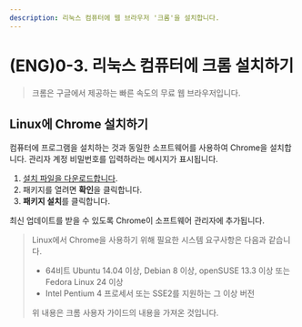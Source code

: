 ```yaml
---
description: 리눅스 컴퓨터에 웹 브라우저 '크롬'을 설치합니다.
---
```


# \(ENG\)0-3. 리눅스 컴퓨터에 크롬 설치하기

> 크롬은 구글에서 제공하는 빠른 속도의 무료 웹 브라우저입니다.

## Linux에 Chrome 설치하기

컴퓨터에 프로그램을 설치하는 것과 동일한 소프트웨어를 사용하여 Chrome을 설치합니다. 관리자 계정 비밀번호를 입력하라는 메시지가 표시됩니다.

1. [설치 파일을 다운로드합니다](https://www.google.com/chrome/browser/desktop/index.html).
2. 패키지를 열려면 **확인**을 클릭합니다.
3. **패키지 설치**를 클릭합니다.

최신 업데이트를 받을 수 있도록 Chrome이 소프트웨어 관리자에 추가됩니다.

> Linux에서 Chrome을 사용하기 위해 필요한 시스템 요구사항은 다음과 같습니다.
>
> * 64비트 Ubuntu 14.04 이상, Debian 8 이상, openSUSE 13.3 이상 또는 Fedora Linux 24 이상
> * Intel Pentium 4 프로세서 또는 SSE2를 지원하는 그 이상 버전
>
> 위 내용은 크롬 사용자 가이드의 내용을 가져온 것입니다.

